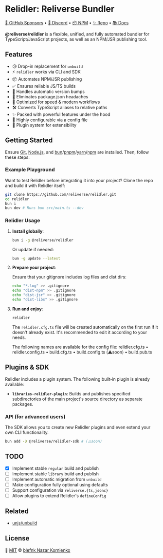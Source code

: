 # Relidler: Reliverse Bundler

[💖 GitHub Sponsors](https://github.com/sponsors/blefnk) • [💬 Discord](https://discord.gg/Pb8uKbwpsJ) • [📦 NPM](https://npmjs.com/@reliverse/relidler) • [✨ Repo](https://github.com/reliverse/relidler-reliverse-bundler) • [📚 Docs](https://docs.reliverse.org)

**@reliverse/relidler** is a flexible, unified, and fully automated bundler for TypeScript/JavaScript projects, as well as an NPM/JSR publishing tool.

## Features

- 😘 Drop-in replacement for `unbuild`
- ⚡ `relidler` works via CLI and SDK
- 📦 Automates NPM/JSR publishing
- ✅ Ensures reliable JS/TS builds
- 🔄 Handles automatic version bumps
- 🔧 Eliminates package.json headaches
- 🎯 Optimized for speed & modern workflows
- 🛠️ Converts TypeScript aliases to relative paths
- ✨ Packed with powerful features under the hood
- 📝 Highly configurable via a config file
- 🔌 Plugin system for extensibility

## Getting Started

Ensure [Git](https://git-scm.com/downloads), [Node.js](https://nodejs.org), and [bun](https://bun.sh)/[pnpm](https://pnpm.io)/[yarn](https://yarnpkg.com)/[npm](https://docs.npmjs.com/downloading-and-installing-node-js-and-npm) are installed. Then, follow these steps:

### Example Playground

Want to test Relidler before integrating it into your project? Clone the repo and build it with Relidler itself:

```sh
git clone https://github.com/reliverse/relidler.git
cd relidler
bun i
bun dev # Runs bun src/main.ts --dev
```

### Relidler Usage

1. **Install globally**:

    ```sh
    bun i -g @reliverse/relidler
    ```

    Or update if needed:

    ```sh
    bun -g update --latest
    ```

2. **Prepare your project**:

    Ensure that your gitignore includes log files and dist dirs:

    ```sh
    echo "*.log" >> .gitignore
    echo "dist-npm" >> .gitignore
    echo "dist-jsr" >> .gitignore
    echo "dist-libs" >> .gitignore
    ```

3. **Run and enjoy**:

    ```sh
    relidler
    ```

    The `relidler.cfg.ts` file will be created automatically on the first run if it doesn't already exist. It's recommended to edit it according to your needs.

    The following names are available for the config file: relidler.cfg.ts • relidler.config.ts • build.cfg.ts • build.config.ts (⚠️soon) • build.pub.ts

## Plugins & SDK

Relidler includes a plugin system. The following built-in plugin is already available:

- **`libraries-relidler-plugin`**: Builds and publishes specified subdirectories of the main project's source directory as separate packages.

### API (for advanced users)

The SDK allows you to create new Relidler plugins and even extend your own CLI functionality.

```sh
bun add -D @reliverse/relidler-sdk # (⚠️soon)
```

## TODO

- [x] Implement stable `regular` build and publish
- [ ] Implement stable `library` build and publish
- [ ] Implement automatic migration from `unbuild`
- [ ] Make configuration fully optional using defaults
- [ ] Support configuration via `reliverse.{ts,jsonc}`
- [ ] Allow plugins to extend Relidler's `defineConfig`

## Related

- [unjs/unbuild](https://github.com/unjs/unbuild)

## License

🩷 [MIT](./LICENSE.md) © [blefnk Nazar Kornienko](https://github.com/blefnk)

